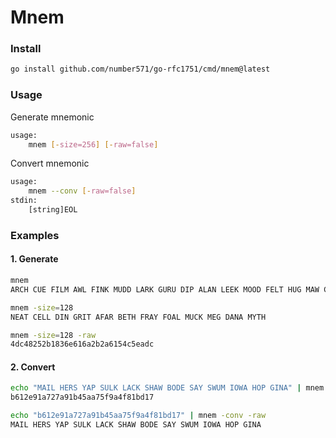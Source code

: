 # Mnem

### Install

```bash
go install github.com/number571/go-rfc1751/cmd/mnem@latest
```

### Usage

Generate mnemonic

```bash
usage: 
    mnem [-size=256] [-raw=false]
```

Convert mnemonic

```bash
usage: 
    mnem --conv [-raw=false]
stdin:
    [string]EOL
```

### Examples

#### 1. Generate

```bash
mnem
ARCH CUE FILM AWL FINK MUDD LARK GURU DIP ALAN LEEK MOOD FELT HUG MAW CASH TOLD AIDS BLOC LOSE WE ROW THEY REAR
```

```bash
mnem -size=128
NEAT CELL DIN GRIT AFAR BETH FRAY FOAL MUCK MEG DANA MYTH
```

```bash
mnem -size=128 -raw
4dc48252b1836e616a2b2a6154c5eadc
```

#### 2. Convert

```bash
echo "MAIL HERS YAP SULK LACK SHAW BODE SAY SWUM IOWA HOP GINA" | mnem -conv
b612e91a727a91b45aa75f9a4f81bd17
```

```bash
echo "b612e91a727a91b45aa75f9a4f81bd17" | mnem -conv -raw
MAIL HERS YAP SULK LACK SHAW BODE SAY SWUM IOWA HOP GINA
```
